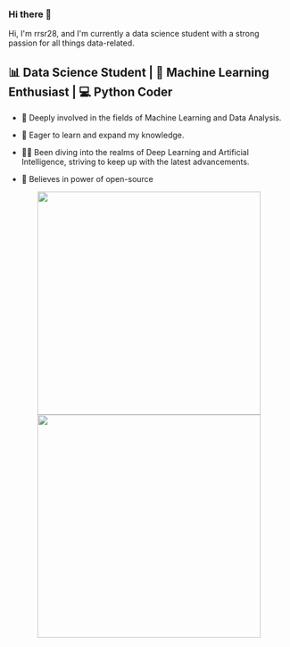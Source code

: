 ### Hi there 👋

Hi, I'm rrsr28, and I'm currently a data science student with a strong passion for all things data-related.

📊 Data Science Student | 🤖 Machine Learning Enthusiast | 💻 Python Coder
----------------------------------------------------------------------------

- 🔭 Deeply involved in the fields of Machine Learning and Data Analysis.
  
- 🌱 Eager to learn and expand my knowledge.

- 👨‍🚀 Been diving into the realms of Deep Learning and Artificial Intelligence, striving to keep up with the latest advancements.
 
- 👯 Believes in power of open-source

<p align = "center">
  <img src = "https://github-readme-stats.vercel.app/api?username=rrsr28&show_icons=true&theme=bear" width = 400>
  <img src = "https://github-readme-streak-stats.herokuapp.com?user=rrsr28&theme=dark&hide_border=true" width = 400>
</p>
